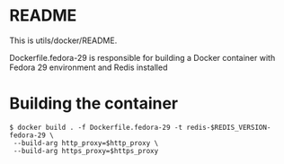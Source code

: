 # **README**

This is utils/docker/README.

Dockerfile.fedora-29 is responsible for building a Docker container
with Fedora 29 environment and Redis installed


# Building the container

```
$ docker build . -f Dockerfile.fedora-29 -t redis-$REDIS_VERSION-fedora-29 \
 --build-arg http_proxy=$http_proxy \
 --build-arg https_proxy=$https_proxy
```

